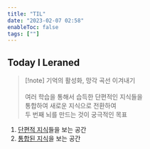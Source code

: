 ```yaml
---
title: "TIL"
date: "2023-02-07 02:58"
enableToc: false
tags: [""]
---
```


## Today I Leraned

> [!note] 기억의 활성화, 망각 곡선 이겨내기 <br>
> <br>
> 여러 학습을 통해서 습득한 단편적인 지식들을 <br>
> 통합하여 새로운 지식으로 전환하여 <br>
> 두 번째 뇌를 만드는 것이 궁극적인 목표

1. [단편적 지식](notes/TIL/fragment/fragment)들을 보는 공간
2. [통합된 지식](integrated)을 보는 공간
